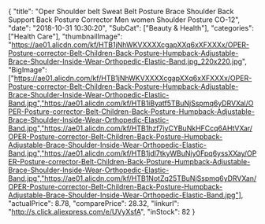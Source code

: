 {
	"title": "Oper Shoulder belt Sweat Belt Posture Brace Shoulder Back Support Back Posture Corrector Men women Shoulder Posture CO-12",
	"date": "2018-10-31 10:30:20",
	"SubCat": ["Beauty & Health"],
	"categories": ["Health Care"],
	"thumbnailImage": "https://ae01.alicdn.com/kf/HTB1jNhWKVXXXXcgapXXq6xXFXXXx/OPER-Posture-corrector-Belt-Children-Back-Posture-Humpback-Adjustable-Brace-Shoulder-Inside-Wear-Orthopedic-Elastic-Band.jpg_220x220.jpg",
	"BigImage": ["https://ae01.alicdn.com/kf/HTB1jNhWKVXXXXcgapXXq6xXFXXXx/OPER-Posture-corrector-Belt-Children-Back-Posture-Humpback-Adjustable-Brace-Shoulder-Inside-Wear-Orthopedic-Elastic-Band.jpg","https://ae01.alicdn.com/kf/HTB1iByatf5TBuNjSspmq6yDRVXal/OPER-Posture-corrector-Belt-Children-Back-Posture-Humpback-Adjustable-Brace-Shoulder-Inside-Wear-Orthopedic-Elastic-Band.jpg","https://ae01.alicdn.com/kf/HTB1hzf7iyCYBuNkHFCcq6AHtVXar/OPER-Posture-corrector-Belt-Children-Back-Posture-Humpback-Adjustable-Brace-Shoulder-Inside-Wear-Orthopedic-Elastic-Band.jpg","https://ae01.alicdn.com/kf/HTB1jdl7tkyWBuNjy0Fpq6yssXXay/OPER-Posture-corrector-Belt-Children-Back-Posture-Humpback-Adjustable-Brace-Shoulder-Inside-Wear-Orthopedic-Elastic-Band.jpg","https://ae01.alicdn.com/kf/HTB1NotZq25TBuNjSspmq6yDRVXan/OPER-Posture-corrector-Belt-Children-Back-Posture-Humpback-Adjustable-Brace-Shoulder-Inside-Wear-Orthopedic-Elastic-Band.jpg"],
	"actualPrice": 8.78,
	"comparePrice": 28.32,
	"linkurl": "http://s.click.aliexpress.com/e/UVyXsfA",
	"inStock": 82
}
